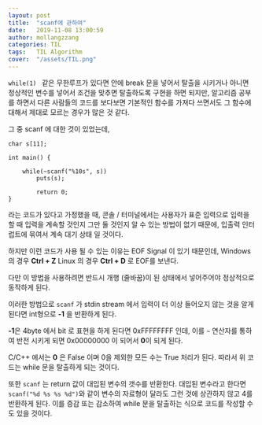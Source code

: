 ```yaml
---
layout: post
title:  "scanf에 관하여"
date:   2019-11-08 13:00:59
author: mollangzzang
categories: TIL
tags:	TIL Algorithm
cover:  "/assets/TIL.png"
---
```


`while(1) ` 같은 무한루프가 있다면 안에 break 문을 넣어서 탈출을 시키거나 아니면 정상적인 변수를 넣어서 조건을 맞추면 탈출하도록 구현을 하면 되지만, 알고리즘 공부를 하면서 다른 사람들의 코드를 보다보면 기본적인 함수를 가져다 쓰면서도 그 함수에 대해서 제대로 모르는 경우가 많은 것 같다.

그 중 scanf 에 대한 것이 있었는데,

```
char s[11];

int main() {

    while(~scanf("%10s", s))
        puts(s);

        return 0;
}
```

라는 코드가 있다고 가정했을 때, 콘솔 / 터미널에서는 사용자가 표준 입력으로 입력을 할 때 입력을 계속할 것인지 그만 둘 것인지 알 수 있는 방법이 없기 때문에, 입출력 인터럽트에 묶여서 계속 대기 상태 일 것이다.

하지만 이런 코드가 사용 될 수 있는 이유는 EOF Signal 이 있기 때문인데, Windows 의 경우 **Ctrl + Z** Linux 의 경우 **Ctrl + D** 로 EOF를 보낸다.

다만 이 방법을 사용하려면 반드시 개행 (줄바꿈)이 된 상태에서 넣어주어야 정상적으로 동작하게 된다.

이러한 방법으로 `scanf` 가 stdin stream 에서 입력이 더 이상 들어오지 않는 것을 알게 된다면 int형으로 **-1** 을 반환하게 된다.

**-1**은 4byte 에서 bit 로 표현을 하게 된다면 0xFFFFFFFF 인데, 이를 `~` 연산자를 통하여 반전 시키게 되면 0x00000000 이 되어서 **0**이 되게 된다.

C/C++ 에서는 **0** 은 False 이며 0을 제외한 모든 수는 True 처리가 된다. 따라서 위 코드는 while 문을 탈출하게 되는 것이다.

또한 `scanf` 는 return 값이 대입된 변수의 갯수를 반환한다. 대입된 변수라고 한다면 `scanf("%d %s %s %d")`와 같이 변수의 자료형이 달라도 그런 것에 상관하지 않고 4를 반환하게 된다. 이를 증감 또는 감소하여 while 문을 탈출하는 식으로 코드를 작성할 수도 있을 것이다.